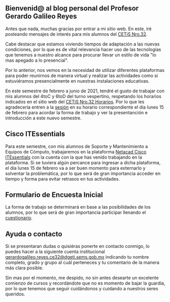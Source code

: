 ## Bienvenid@ al blog personal del Profesor Gerardo Galileo Reyes

Antes que nada, muchas gracias por entrar a mi sitio web. En este, iré posteando mensajes de interés para mis alumnos del [CETiS Nro.32](http://cetis32.edu.mx).

Cabe destacar que estamos viviendo tiempos de adaptación a las nuevas condiciones, por lo que es de vital relevancia hacer uso de las tecnologías que tenemos a nuestro alcance para procurar llevar un estilo de vida "lo mas apegado a lo presencial". 

Por lo anterior, nos vemos en la necesidad de utilizar diferentes plataformas para poder reunirnos de manera virtual y realizar las actividades como si estuviéramos presencialmente en nuestras instalaciones educativas.

En este semestre de febrero a junio de 2021, tendré el gusto de trabajar con mis alumnos del 4toC y 6toD del turno vespertino, respetando los horarios indicados en el sitio web del [CETiS Nro.32 Horarios](http://cetis32.edu.mx/Horarios.html). Por lo que les agradecería entren a la [sesión](https://meet.google.com/jpc-tcsx-mhp) en su horario correspondiente el día lunes 15 de febrero para acordar la forma de trabajo y ver la presentanción e introducción a este nuevo semestre.

## Cisco ITEssentials

Para este semestre, con mis alumnos de Soporte y Mantenimiento a Equipos de Cómputo, trabajaremos en la plataforma [Netacad Cisco ITEssentials](https://www.netacad.com) con la cuenta con la que has venido trabajando en la plataforma. Si se tuviera algún percance para ingresar a dicha plataforma, el día lunes 15 de febrero va a ser buen momento para externarlo y solventar la problemática, por lo que será de gran importancia acceder en tiempo y forma para evitar retrasos en tus actividades.

## Formulario de Encuesta Inicial

La forma de trabajo se determinará en base a las posibilidades de los alumnos, por lo que será de gran importancia participar llenando el [cuestionario](https://forms.gle/v1kpZ9D2w93NHQuBA).

## Ayuda o contacto

Si se presentaran dudas o quisiéras ponerte en contacto conmigo, lo puedes hacer a la siguiente cuenta institucional gerardogalileo.reyes.ce32@dgeti.sems.gob.mx indicando tu nombre completo, grado y grupo al cuál perteneces y tu comentario de la manera más clara posible.

Sin mas por el momento, me despido, no sin antes desearte un excelente comienzo de cursos y recordándote que no es momento de bajar la guardia, por lo que tenemos que seguir cuidándonos y cuidando a nuestros seres queridos.
